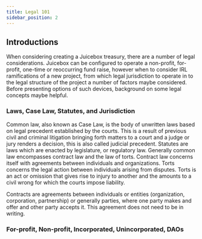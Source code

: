 ```yaml
---
title: Legal 101
sidebar_position: 2
---
```


## Introductions

When considering creating a Juicebox treasury, there are a number of legal considerations. Juicebox can be configured to operate a non-profit, for-profit, one-time or reoccurring fund raise, however when to consider IRL ramifications of a new project, from which legal jurisdiction to operate in to the legal structure of the project a number of factors maybe considered.  Before presenting options of such devices, background on some legal concepts maybe helpful.

### Laws, Case Law, Statutes, and Jurisdiction

Common law, also known as Case Law, is the body of unwritten laws based on legal precedent established by the courts.  This is a result of previous civil and criminal litigation bringing forth matters to a court and a judge or jury renders a decision, this is also called judicial precedent. Statutes are laws which are enacted by legislature, or regulatory law. Generally common law encompasses contract law and the law of torts. Contract law concerns itself with agreements between individuals and organizations. Torts concerns the legal action between individuals arising from disputes. Torts is an act or omission that gives rise to injury to another and the amounts to a civil wrong for which the courts impose liability. 

Contracts are agreements between individuals or entities (organization, corporation, partnership) or generally parties, where one party makes and offer and other party accepts it. This agreement does not need to be in writing. 

### For-profit, Non-profit, Incorporated, Unincorporated, DAOs